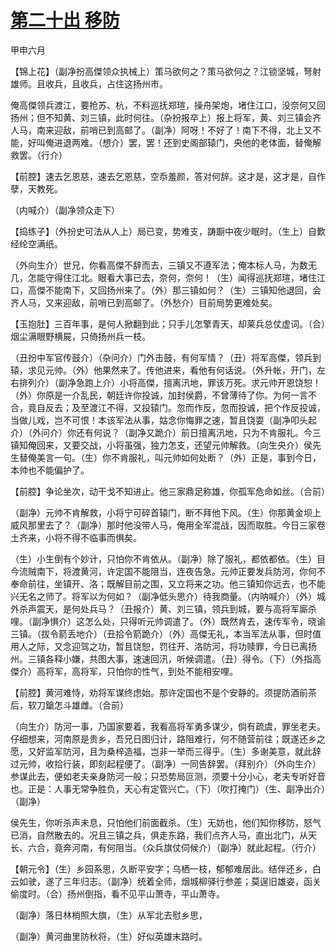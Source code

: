 # [第二十出 移防](http://www.sbkk88.com/mingzhu/gudaicn/taohuashan/200691.html)

甲申六月

【锦上花】（副净扮高傑领众执械上）策马欲何之？策马欲何之？江锁坚城，弩射雄师。且收兵，且收兵，占住这扬州市。

俺高傑领兵渡江，要抢苏、杭，不料巡抚郑瑄，操舟架炮，堵住江口，没奈何又回扬州；但不知黄、刘三镇，此时何往。（杂扮报卒上）报上将军，黄、刘三镇会齐人马，南来迎敌，前哨已到高邮了。（副净）阿呀！不好了！南下不得，北上又不能，好叫俺进退两难。（想介）罢，罢！还到史阁部辕门，央他的老体面，替俺解救罢。（行介）

【前腔】速去乞恩慈，速去乞恩慈，空忝羞颜，答对何辞。这才是，这才是，自作孽，天教死。

（内喊介）（副净领众走下）

【捣练子】（外扮史可法从人上）局已变，势难支，踌蹰中夜少眠时。（生上）自歎经纶空满纸。

（外向生介）世兄，你看高傑不辞而去，三镇又不遵军法；俺本标人马，为数无几，怎能守得住江北。眼看大事已去，奈何，奈何！（生）闻得巡抚郑瑄，堵住江口，高傑不能南下，又回扬州来了。（外）那三镇如何？（生）三镇知他退回，会齐人马，又来迎敌，前哨已到高邮了。（外愁介）目前局势更难处矣。

【玉抱肚】三百年事，是何人掀翻到此；只手儿怎擎青天，却莱兵总仗虚词。（合）烟尘满眼野横屍，只倚扬州兵一枝。

（丑扮中军官传鼓介）（杂问介）门外击鼓，有何军情？（丑）将军高傑，领兵到辕，求见元帅。（外）他果然来了。传他进来，看他有何话说。（外升帐，开门，左右排列介）（副净急跑上介）小将高傑，擅离汛地，罪该万死。求元帅开恩饶恕！（外）你原是一介乱民，朝廷许你投诚，加封侯爵，不曾薄待了你。为何一言不合，竟自反去；及至渡江不得，又投辕门。忽而作反，忽而投诚，把个作反投诚，当做儿戏，岂不可恨！本该军法从事，姑念你悔罪之速，暂且饶耍（副净叩头起介）（外问介）你还有何说？（副净又跪介）前日擅离汛地，只为不肯服礼。今三镇知俺回来，又要交战，小将虽强，独力怎支，还望元帅解救。（向生央介）侯先生替俺美言一句。（生）你不肯服礼，叫元帅如何处断？（外）正是，事到今日，本帅也不能偏护了。

【前腔】争论坐次，动干戈不知进止。他三家鼎足称雄，你孤军危命如丝。（合前）

（副净）元帅不肯解救，小将宁可碎首辕门，断不拜他下风。（生）你那黄金坝上威风那里去了？（副净）那时他没带人马，俺用全军混战，因而取胜。今日三家卷土齐来，小将不得不临事而惧矣。

（生）小生倒有个妙计，只怕你不肯依从。（副净）除了服礼，都依都依。（生）目今流贼南下，将渡黄河，许定国不能阻当，连夜告急。元帅正要发兵防河，你何不奉命前往，坐镇开、洛；既解目前之围，又立将来之功。他三镇知你远去，也不能兴无名之师了。将军以为何如？（副净低头思介）待我商量。（内呐喊介）（外）城外杀声震天，是何处兵马？（丑报介）黄、刘三镇，领兵到城，要与高将军廝杀哩。（副净惧介）这怎么处，只得听元帅调遣了。（外）既然肯去，速传军令，晓谕三镇。（拔令箭丢地介）（丑拾令箭跪介）（外）高傑无礼，本当军法从事，但时值用人之际，又念迎驾之功，暂且饶恕，罚往开、洛防河，将功赎罪，今日已离扬州。三镇各释小嫌，共图大事，速速回汛，听候调遣。（丑）得令。（下）（外指高傑介）高将军，高将军，只怕你的性气，到处不能相安哩。

【前腔】黄河难恃，劝将军谋终虑始。那许定国也不是个安静的。须提防酒前茶后，软刀鎗怎斗雄雌。（合前）

（向生介）防河一事，乃国家要着，我看高将军勇多谋少，倘有疏虞，罪坐老夫。仔细想来，河南原是贵乡，吾兄日图归计，路阻难行，何不随营前往；既遂还乡之愿，又好监军防河，且为桑梓造福，岂非一举而三得乎。（生）多谢美意，就此辞过元帅，收拾行装，即刻起程便了。（副净）一同告辞罢。（拜别介）（外向生介）参谋此去，便如老夫亲身防河一般；只恐势局叵测，须要十分小心，老夫专听好音也。正是：人事无常争胜负，天心有定管兴亡。（下）（吹打掩门）（生、副净出介）（副净）

侯先生，你听杀声未息，只怕他们前面截杀。（生）无妨也，他们知你移防，怒气已消，自然散去的。况且三镇之兵，俱走东路，我们点齐人马，直出北门，从天长、六合，竟奔河南，有何阻当。（众兵旗仗伺候介）（副净）就此起程。（行介）

【朝元令】（生）乡园系思，久断平安字；乌栖一枝，郁郁难居此。结伴还乡，白云如驶，遂了三年归志。（副净）统着全师，烟城柳驿行参差；莫逞旧雄姿，函关偷度时。（合）扬州倒指，看不见平山萧寺，平山萧寺。

（副净）落日林梢照大旗，（生）从军北去慰乡思，

（副净）黄河曲里防秋将，（生）好似英雄末路时。

